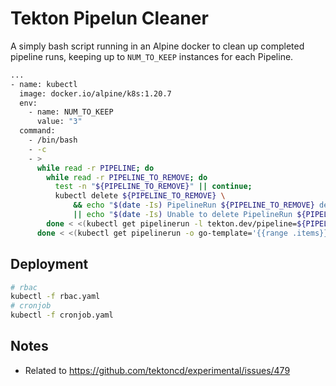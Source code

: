 # Tekton Pipelun Cleaner

A simply bash script running in an Alpine docker to clean up completed pipeline runs, keeping up to `NUM_TO_KEEP` instances for each Pipeline.

```bash
...
- name: kubectl
  image: docker.io/alpine/k8s:1.20.7
  env:
    - name: NUM_TO_KEEP
      value: "3"
  command:
    - /bin/bash
    - -c
    - >
      while read -r PIPELINE; do
        while read -r PIPELINE_TO_REMOVE; do
          test -n "${PIPELINE_TO_REMOVE}" || continue;
          kubectl delete ${PIPELINE_TO_REMOVE} \
              && echo "$(date -Is) PipelineRun ${PIPELINE_TO_REMOVE} deleted." \
              || echo "$(date -Is) Unable to delete PipelineRun ${PIPELINE_TO_REMOVE}.";
        done < <(kubectl get pipelinerun -l tekton.dev/pipeline=${PIPELINE} --sort-by=.metadata.creationTimestamp -o name | head -n -${NUM_TO_KEEP});
      done < <(kubectl get pipelinerun -o go-template='{{range .items}}{{index .metadata.labels "tekton.dev/pipeline"}}{{"\n"}}{{end}}' | uniq);
```

## Deployment

```bash
# rbac
kubectl -f rbac.yaml
# cronjob
kubectl -f cronjob.yaml
```

## Notes

- Related to https://github.com/tektoncd/experimental/issues/479
